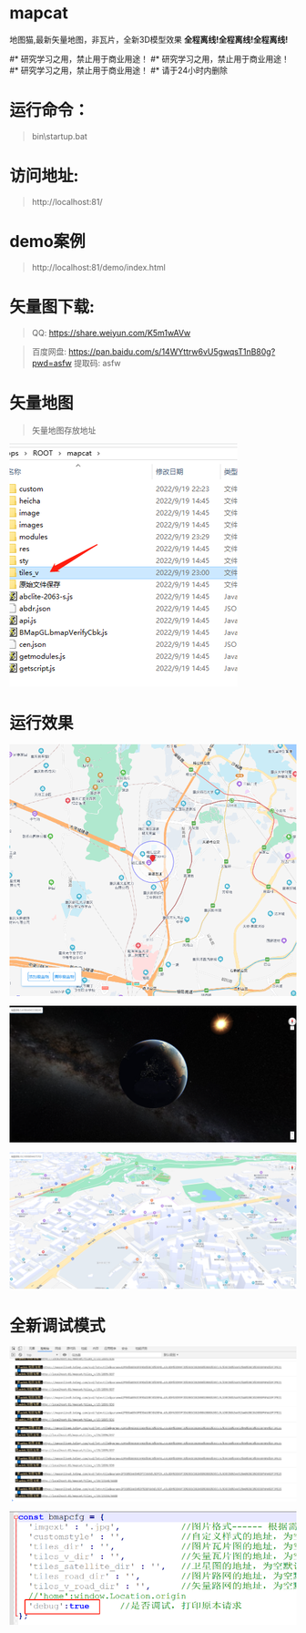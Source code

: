 # mapcat
地图猫,最新矢量地图，非瓦片，全新3D模型效果 **全程离线!全程离线!全程离线!**

#* 研究学习之用，禁止用于商业用途！
#* 研究学习之用，禁止用于商业用途！
#* 研究学习之用，禁止用于商业用途！
#* 请于24小时内删除



# 运行命令：
> bin\startup.bat

# 访问地址:
> http://localhost:81/

# demo案例
> http://localhost:81/demo/index.html


# 矢量图下载:
> QQ: https://share.weiyun.com/K5m1wAVw

> 百度网盘: https://pan.baidu.com/s/14WYttrw6vU5gwqsT1nB80g?pwd=asfw 提取码: asfw



# 矢量地图
> 矢量地图存放地址

![矢量地图](md_Img/tiles_v.png)




# 运行效果


![运行效果1](md_Img/yxxg1.png)


![运行效果2](md_Img/yxxg2.png)


![运行效果3](md_Img/yxxg3.png)


# 全新调试模式

![debug模式1](md_Img/debug.png)


![debug模式2](md_Img/debug2.png)